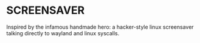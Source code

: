 # SCREENSAVER

Inspired by the infamous handmade hero: a hacker-style linux screensaver
talking directly to wayland and linux syscalls.
